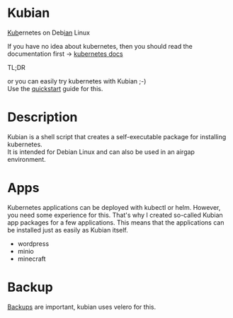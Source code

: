 # Kubian
<ins>Kub</ins>ernetes on Deb<ins>ian</ins> Linux  

If you have no idea about kubernetes, then you should read the documentation first -> [kubernetes docs](https://kubernetes.io/docs/concepts/overview/)  

TL;DR  

or you can easily try kubernetes with Kubian ;-)  
Use the [quickstart](docs/quickstart.md) guide for this.

# Description
Kubian is a shell script that creates a self-executable package for installing kubernetes.  
It is intended for Debian Linux and can also be used in an airgap environment.

# Apps
Kubernetes applications can be deployed with kubectl or helm. However, you need some experience for this. That's why I created so-called Kubian app packages for a few applications. This means that the applications can be installed just as easily as Kubian itself.

* wordpress
* minio
* minecraft

# Backup
[Backups](docs/backup.md) are important, kubian uses velero for this.
